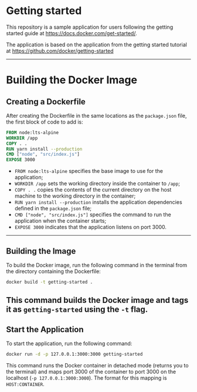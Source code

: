 # Getting started

This repository is a sample application for users following the getting started guide at https://docs.docker.com/get-started/.

The application is based on the application from the getting started tutorial at https://github.com/docker/getting-started

---

# Building the Docker Image

## Creating a Dockerfile
After creating the Dockerfile in the same locations as the `package.json` file, the first block of code to add is:

```Dockerfile
FROM node:lts-alpine
WORKDIR /app
COPY . .
RUN yarn install --production
CMD ["node", "src/index.js"]
EXPOSE 3000
```

- `FROM node:lts-alpine` specifies the base image to use for the application;
- `WORKDIR /app` sets the working directory inside the container to `/app`;
- `COPY . .` copies the contents of the current directory on the host machine to the working directory in the container;
- `RUN yarn install --production` installs the application dependencies defined in the `package.json` file;
- `CMD ["node", "src/index.js"]` specifies the command to run the application when the container starts;
- `EXPOSE 3000` indicates that the application listens on port 3000.
---

## Building the Image
To build the Docker image, run the following command in the terminal from the directory containing the Dockerfile:

```bash
docker build -t getting-started .
```

This command builds the Docker image and tags it as `getting-started` using the `-t` flag.
---

## Start the Application
To start the application, run the following command:

```bash
docker run -d -p 127.0.0.1:3000:3000 getting-started
```

This command runs the Docker container in detached mode (returns you to the terminal) and maps port 3000 of the container to port 3000 on the localhost (`-p 127.0.0.1:3000:3000`). The format for this mapping is `HOST:CONTAINER`.